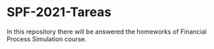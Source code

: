 # SPF-2021-Tareas
In this repository there will be answered the homeworks of Financial Process Simulation course. 
